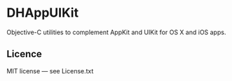 # DHAppUIKit #

Objective-C utilities to complement AppKit and UIKit for OS X and iOS apps.

## Licence ##

MIT license — see License.txt
